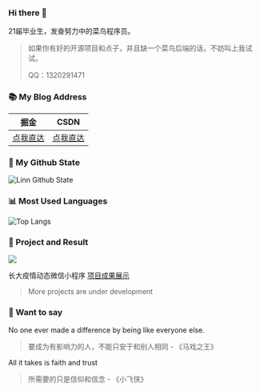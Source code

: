 ### Hi there 👋

21届毕业生，发奋努力中的菜鸟程序员。

> 如果你有好的开源项目和点子，并且缺一个菜鸟后端的话，不妨叫上我试试。
>
> QQ：1320291471
### 📚 My Blog Address

| 掘金                                                | CSDN                                          |
| --------------------------------------------------- | --------------------------------------------- |
| [点我直达](https://juejin.im/user/3350967172733063) | [点我直达](https://blog.csdn.net/qq_39809458) |

### 🌈 My Github State
![Linn Github State](https://github-readme-stats.vercel.app/api?username=Linn-cn&show_icons=true&count_private=true)
### 📊 Most Used Languages
![Top Langs ](https://github-readme-stats.vercel.app/api/top-langs?username=Linn-cn)

### 🎉 Project and Result

[![](https://github-readme-stats.vercel.app/api/pin/?username=ZHENFENG13&repo=My-Blog-layui)](https://github.com/ZHENFENG13/My-Blog-layui)

长大疫情动态微信小程序
[项目成果展示](https://juejin.im/pin/6844910569309356039)

> More projects are under development

### 💬 Want to say

No one ever made a difference by being like everyone else.

> 要成为有影响力的人，不能只安于和别人相同 - 《马戏之王》

All it takes is faith and trust

> 所需要的只是信仰和信念 - 《小飞侠》
